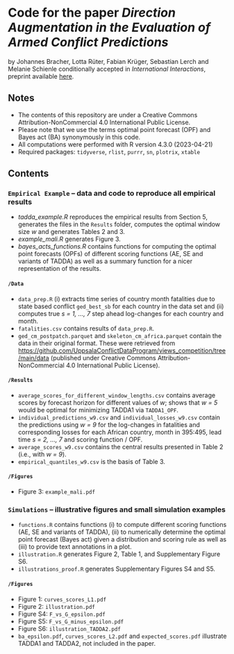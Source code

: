 # Code for the paper _Direction Augmentation in the Evaluation of Armed Conflict Predictions_

by Johannes Bracher, Lotta Rüter, Fabian Krüger, Sebastian Lerch and Melanie Schienle conditionally accepted in _International Interactions_, preprint available [here](https://arxiv.org/abs/2304.12108).

## Notes

+ The contents of this repository are under a Creative Commons Attribution-NonCommercial 4.0 International Public License.
+ Please note that we use the terms optimal point forecast (OPF) and Bayes act (BA) synonymously in this code.
+ All computations were performed with R version 4.3.0 (2023-04-21)
+ Required packages: `tidyverse`, `rlist`, `purrr`, `sn`, `plotrix`, `xtable`

## Contents

### `Empirical Example` – data and code to reproduce all empirical results
+ _tadda_example.R_ reproduces the empirical results from Section 5, generates the files in the `Results` folder, computes the optimal window size *w* and generates Tables 2 and 3.
+ _example_mali.R_ generates Figure 3.
+ _bayes_acts_functions.R_ contains functions for computing the optimal point forecasts (OPFs) of different scoring functions (AE, SE and variants of TADDA) as well as a summary function for a nicer representation of the results.

#### `/Data`
+ `data_prep.R` (i) extracts time series of country month fatalities due to state based conflict `ged_best_sb` for each country in the data set and (ii) computes true *s = 1, ..., 7* step ahead log-changes for each country and month.
+ `fatalities.csv` contains results of `data_prep.R`.
+ `ged_cm_postpatch.parquet` and `skeleton_cm_africa.parquet` contain the data in their original format. These were retrieved from https://github.com/UppsalaConflictDataProgram/views_competition/tree/main/data (published under Creative Commons Attribution-NonCommercial 4.0 International Public License).

#### `/Results`
+ `average_scores_for_different_window_lengths.csv` contains average scores by forecast horizon for different values of *w*; shows that *w = 5* would be optimal for minimizing TADDA1 via `TADDA1_OPF`.
+ `individual_predictions_w9.csv` and `individual_losses_w9.csv` contain the predictions using *w = 9* for the log-changes in fatalities and corresponding losses for each African country, month in 395:495, lead time *s = 2, ..., 7* and scoring function / OPF.
+ `average_scores_w9.csv` contains the central results presented in Table 2 (i.e., with *w = 9*).
+ `empirical_quantiles_w9.csv` is the basis of Table 3.

#### `/Figures`
+ Figure 3: `example_mali.pdf`

### `Simulations` – illustrative figures and small simulation examples
+ `functions.R` contains functions (i) to compute different scoring functions (AE, SE and variants of TADDA), (ii) to numerically determine the optimal point forecast (Bayes act) given a distribution and scoring rule as well as (iii) to provide text annotations in a plot.
+ `illustration.R` generates Figure 2, Table 1, and Supplementary Figure S6.
+ `illustrations_proof.R` generates Supplementary Figures S4 and S5.

#### `/Figures`
+ Figure 1: `curves_scores_L1.pdf`
+ Figure 2: `illustration.pdf`
+ Figure S4: `F_vs_G_epsilon.pdf`
+ Figure S5: `F_vs_G_minus_epsilon.pdf`
+ Figure S6: `illustration_TADDA2.pdf`
+ `ba_epsilon.pdf`, `curves_scores_L2.pdf` and `expected_scores.pdf` illustrate TADDA1 and TADDA2, not included in the paper.

